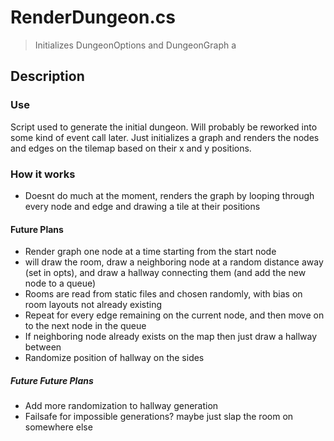 # RenderDungeon.cs
> Initializes DungeonOptions and DungeonGraph a


## Description
### Use
Script used to generate the initial dungeon. Will probably be reworked into some kind of event call later. Just initializes a graph and renders the nodes and edges on the tilemap based on their x and y positions.
### How it works
- Doesnt do much at the moment, renders the graph by looping through every node and edge and drawing a tile at their positions


#### Future Plans
- Render graph one node at a time starting from the start node
- will draw the room, draw a neighboring node at a random distance away (set in opts), and draw a hallway connecting them (and add the new node to a queue)
- Rooms are read from static files and chosen randomly, with bias on room layouts not already existing
- Repeat for every edge remaining on the current node, and then move on to the next node in the queue
- If neighboring node already exists on the map then just draw a hallway between
- Randomize position of hallway on the sides

##### Future Future Plans
- Add more randomization to hallway generation
- Failsafe for impossible generations? maybe just slap the room on somewhere else

